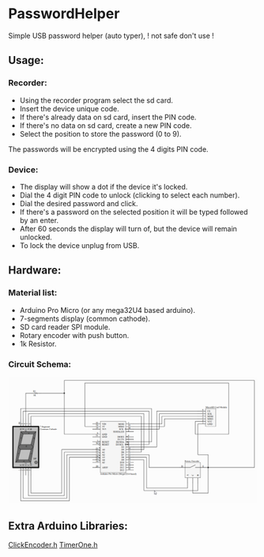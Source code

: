 # PasswordHelper
Simple USB password helper (auto typer), ! not safe don't use !

## Usage:

### Recorder:

- Using the recorder program select the sd card.
- Insert the device unique code.
- If there's already data on sd card, insert the PIN code.
- If there's no data on sd card, create a new PIN code.
- Select the position to store the password (0 to 9).

The passwords will be encrypted using the 4 digits PIN code.

### Device:

- The display will show a dot if the device it's locked.
- Dial the 4 digit PIN code to unlock (clicking to select each number).
- Dial the desired password and click.
- If there's a password on the selected position it will be typed followed by an enter.
- After 60 seconds the display will turn of, but the device will remain unlocked.
- To lock the device unplug from USB.

## Hardware:

### Material list:

- Arduino Pro Micro (or any mega32U4 based arduino).
- 7-segments display (common cathode).
- SD card reader SPI module.
- Rotary encoder with push button.
- 1k Resistor.

### Circuit Schema:

![Schema](./docs/HardwareSchema.png)


## Extra Arduino Libraries:

[ClickEncoder.h](https://github.com/0xPIT/encoder/tree/arduino)
[TimerOne.h](http://playground.arduino.cc/Code/Timer1)
